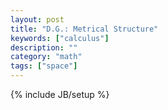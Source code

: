 ```yaml
---
layout: post
title: "D.G.: Metrical Structure"
keywords: ["calculus"]
description: ""
category: "math"
tags: ["space"]
---
```

{% include JB/setup %}



